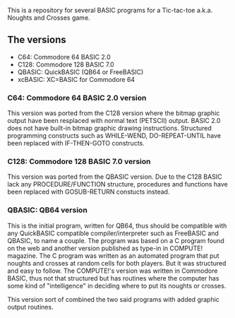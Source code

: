 This is a repository for several BASIC programs for a Tic-tac-toe a.k.a. Noughts and Crosses game.

<h2>The versions</h2>

<ul>
<li>C64: Commodore 64 BASIC 2.0</li>
<li>C128: Commodore 128 BASIC 7.0</li>
<li>QBASIC: QuickBASIC (QB64 or FreeBASIC)</li>
<li>xcBASIC: XC=BASIC for Commodore 64</li>
</ul>

<h3>C64: Commodore 64 BASIC 2.0 version</h3>
This version was ported from the C128 version where the bitmap graphic output have been resplaced with normal text (PETSCII) output. BASIC 2.0 does not have built-in bitmap graphic drawing instructions. Structured programming constructs such as WHILE-WEND, DO-REPEAT-UNTIL have been replaced with IF-THEN-GOTO constructs. 

<h3>C128: Commodore 128 BASIC 7.0 version</h3>
This version was ported from the QBASIC version. Due to the C128 BASIC lack any PROCEDURE/FUNCTION structure, procedures and functions have been replaced with GOSUB-RETURN constucts instead.

<h3>QBASIC: QB64 version</h3>
This is the initial program, written for QB64, thus should be compatible with any QuickBASIC compatible compiler/interpreter such as FreeBASIC and QBASIC, to name a couple. The program was based on a C program found on the web and another version published as type-in in COMPUTE! magazine. The C program was written as an automated program that put noughts and crosses at random cells for both players. But it was structured and easy to follow. The COMPUTE!'s version was written in Commodore BASIC, thus not that structured but has routines where the computer has some kind of "intelligence" in deciding where to put its noughts or crosses.

This version sort of combined the two said programs with added graphic output routines.

